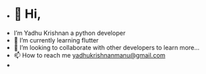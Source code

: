 - # 👋 Hi,
-  I’m Yadhu Krishnan a python developer
- 🌱 I’m currently learning flutter
- 💞️ I’m looking to collaborate with other developers to learn more...
- 📫 How to reach me yadhukrishnanmanu@gmail.com
- 

<!---
yadhu14/yadhu14 is a ✨ special ✨ repository because its `README.md` (this file) appears on your GitHub profile.
You can click the Preview link to take a look at your changes.
--->
